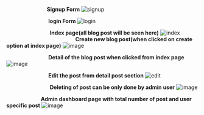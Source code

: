 

                            **Signup Form**
![signup](https://user-images.githubusercontent.com/29432131/30785338-45fcf44c-a183-11e7-9550-fdd0b67879d6.PNG)

                             **login Form**
![login](https://user-images.githubusercontent.com/29432131/30785353-703dce2a-a183-11e7-8d09-2cbc966e2bd3.PNG)

                              **Index page(all blog post will be seen here)**
![index](https://user-images.githubusercontent.com/29432131/30785476-c3a3e38c-a184-11e7-89b4-639e0193aa1f.PNG)                              
                              **Create new blog post(when clicked on create option at index page)**
![image](https://user-images.githubusercontent.com/29432131/30785523-6e78167a-a185-11e7-8344-9e712fe211a1.png)

                             **Detail of the blog post when clicked from index page**
![image](https://user-images.githubusercontent.com/29432131/30785487-f58cedc6-a184-11e7-8a41-7a1719321999.png)

                             **Edit the post from detail post section**
![edit](https://user-images.githubusercontent.com/29432131/30785433-3981e352-a184-11e7-8731-64dca1ae21e2.PNG)

                              **Deleting of post can be only done by admin user**
![image](https://user-images.githubusercontent.com/29432131/30785448-6e354490-a184-11e7-84d7-c141533702f4.png)

                        **Admin dashboard page with total number of post and user specific post**
![image](https://user-images.githubusercontent.com/29432131/30868110-5d04784e-a2fb-11e7-93bd-d7248bf2e62b.png)

                        
                              

